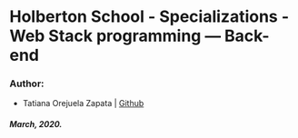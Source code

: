 # Holberton School - Specializations - Web Stack programming ― Back-end

### Author:
* Tatiana Orejuela Zapata | [Github](https://github.com/tatsOre)

##### March, 2020.
